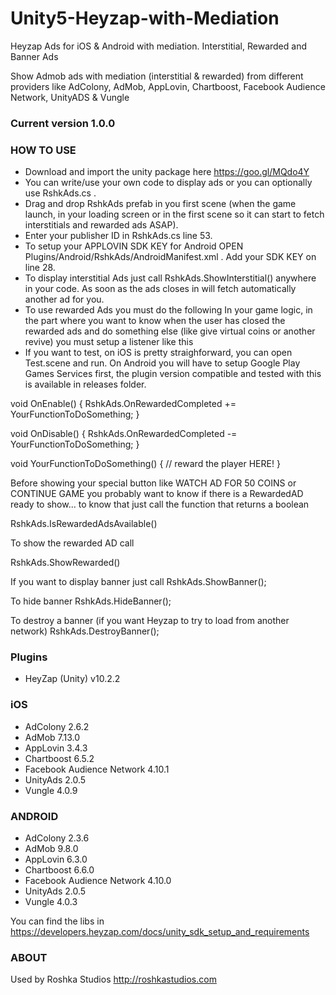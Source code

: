 # Unity5-Heyzap-with-Mediation
Heyzap Ads for iOS & Android with mediation.
Interstitial, Rewarded and Banner Ads

Show Admob ads with mediation (interstitial &amp; rewarded) from different providers like AdColony, AdMob, AppLovin, Chartboost, Facebook Audience Network, UnityADS &amp; Vungle

### Current version 1.0.0 ###


### HOW TO USE ###

* Download and import the unity package here https://goo.gl/MQdo4Y
* You can write/use your own code to display ads or you can optionally use RshkAds.cs .
* Drag and drop RshkAds prefab in you first scene (when the game launch, in your loading screen or in the first scene so it can start to fetch interstitials and rewarded ads ASAP).
* Enter your publisher ID in RshkAds.cs line 53.
* To setup your APPLOVIN SDK KEY for Android OPEN Plugins/Android/RshkAds/AndroidManifest.xml . Add your SDK KEY on line 28.
* To display interstitial Ads just call RshkAds.ShowInterstitial() anywhere in your code. As soon as the ads closes in will fetch automatically another ad for you.
* To use rewarded Ads you must do the following
In your game logic, in the part where you want to know when the user has closed the rewarded ads and do something else (like give virtual coins or another revive) you must setup a listener like this
* If you want to test, on iOS is pretty straighforward, you can open Test.scene and run. On Android you will have to setup Google Play Games Services first, the plugin version compatible and tested with this is available in releases folder.

void OnEnable()
{
 RshkAds.OnRewardedCompleted += YourFunctionToDoSomething;
}

void OnDisable()
{
 RshkAds.OnRewardedCompleted -= YourFunctionToDoSomething;
}

void YourFunctionToDoSomething()
{
 // reward the player HERE!
}

Before showing your special button like WATCH AD FOR 50 COINS or CONTINUE GAME you probably want to know if there is a RewardedAD ready to show... to know that just call the function that returns a boolean 

 RshkAds.IsRewardedAdsAvailable()

To show the rewarded AD call

 RshkAds.ShowRewarded()

If you want to display banner just call
RshkAds.ShowBanner();

To hide banner
RshkAds.HideBanner();

To destroy a banner (if you want Heyzap to try to load from another network)
RshkAds.DestroyBanner();

### Plugins ###

* HeyZap (Unity) v10.2.2

### iOS ###

* AdColony 2.6.2
* AdMob 7.13.0
* AppLovin 3.4.3
* Chartboost 6.5.2
* Facebook Audience Network 4.10.1
* UnityAds 2.0.5
* Vungle 4.0.9

### ANDROID ###

* AdColony 2.3.6
* AdMob 9.8.0
* AppLovin 6.3.0
* Chartboost 6.6.0
* Facebook Audience Network 4.10.0
* UnityAds 2.0.5
* Vungle 4.0.3

You can find the libs in https://developers.heyzap.com/docs/unity_sdk_setup_and_requirements

### ABOUT ###
Used by Roshka Studios http://roshkastudios.com